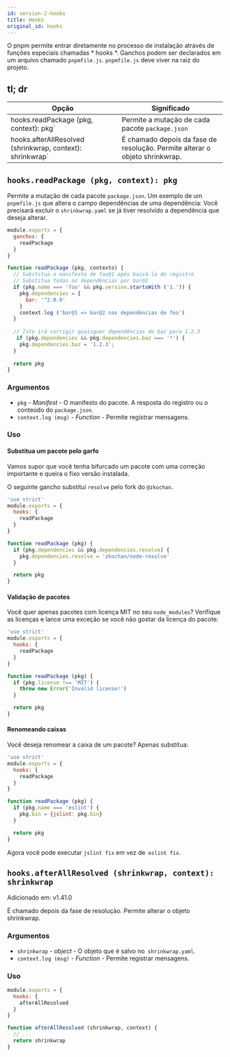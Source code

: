 ```yaml
---
id: version-2-hooks
title: Hooks
original_id: hooks
---
```


O pnpm permite entrar diretamente no processo de instalação através de funções especiais chamadas * hooks *.
Ganchos podem ser declarados em um arquivo chamado `pnpmfile.js`. `pnpmfile.js` deve viver na raiz do projeto.

## tl; dr

| Opção | Significado |
| - | - |
| hooks.readPackage (pkg, context): pkg` | Permite a mutação de cada pacote `package.json` |
| hooks.afterAllResolved (shrinkwrap, context): shrinkwrap` | É chamado depois da fase de resolução. Permite alterar o objeto shrinkwrap. |

## `hooks.readPackage (pkg, context): pkg`

Permite a mutação de cada pacote `package.json`.
Um exemplo de um `pnpmfile.js` que altera o campo dependências de uma dependência:
Você precisará excluir o `shrinkwrap.yaml` se já tiver resolvido a dependência que deseja alterar.

```js
module.exports = {
  ganchos: {
    readPackage
  }
}

function readPackage (pkg, contexto) {
  // Substitua o manifesto de foo@1 após baixá-lo do registro
  // Substitua todas as dependências por bar@2
  if (pkg.name === 'foo' && pkg.version.startsWith ('1.')) {
    pkg.dependencies = {
      bar: '^2.0.0'
    }
    context.log ('bar@1 => bar@2 nas dependências de foo')
  }
  
  // Isto irá corrigir quaisquer dependências do baz para 1.2.3
   if (pkg.dependencies && pkg.dependencies.baz === '*') {
    pkg.dependencies.baz = '1.2.3';
  }
  
  return pkg
}
```

### Argumentos

* `pkg` - _Manifest_ - O manifesto do pacote. A resposta do registro ou o conteúdo do `package.json`.
* `context.log (msg)` - _Function_ - Permite registrar mensagens.

### Uso

#### Substitua um pacote pelo garfo

Vamos supor que você tenha bifurcado um pacote com uma correção importante e queira o fixo
versão instalada.

O seguinte gancho substitui `resolve` pelo fork do `@zkochan`.

```js
'use strict'
module.exports = {
  hooks: {
    readPackage
  }
}

function readPackage (pkg) {
  if (pkg.dependencies && pkg.dependencies.resolve) {
    pkg.dependencies.resolve = 'zkochan/node-resolve'
  }

  return pkg
}
```

#### Validação de pacotes

Você quer apenas pacotes com licença MIT no seu `node_modules`? Verifique as licenças
e lance uma exceção se você não gostar da licença do pacote:

```js
'use strict'
module.exports = {
  hooks: {
    readPackage
  }
}

function readPackage (pkg) {
  if (pkg.license !== 'MIT') {
    throw new Error('Invalid license!')
  }

  return pkg
}
```

#### Renomeando caixas

Você deseja renomear a caixa de um pacote? Apenas substitua:

```js
'use strict'
module.exports = {
  hooks: {
    readPackage
  }
}

function readPackage (pkg) {
  if (pkg.name === 'eslint') {
    pkg.bin = {jslint: pkg.bin}
  }

  return pkg
}
```

Agora você pode executar `jslint fix` em vez de` eslint fix`.

## `hooks.afterAllResolved (shrinkwrap, context): shrinkwrap`

Adicionado em: v1.41.0

É chamado depois da fase de resolução. Permite alterar o objeto shrinkwrap.

### Argumentos

* `shrinkwrap` - _object_ - O objeto que é salvo no` shrinkwrap.yaml`.
* `context.log (msg)` - _Function_ - Permite registrar mensagens.

### Uso

```js
module.exports = {
  hooks: {
    afterAllResolved
  }
}

function afterAllResolved (shrinkwrap, context) {
  // ...
  return shrinkwrap
}
```
